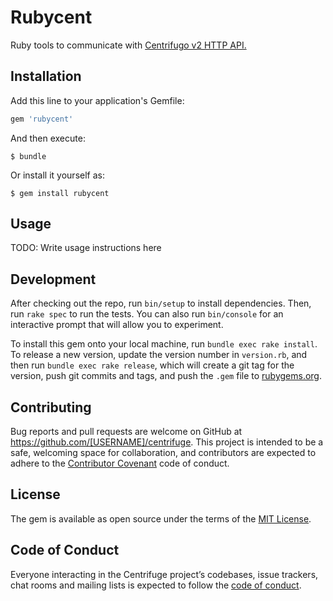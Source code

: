 # Rubycent

Ruby tools to communicate with [Centrifugo v2 HTTP API.](https://centrifugal.github.io/centrifugo/server/http_api/)

## Installation

Add this line to your application's Gemfile:

```ruby
gem 'rubycent'
```

And then execute:

    $ bundle

Or install it yourself as:

    $ gem install rubycent

## Usage

TODO: Write usage instructions here

## Development

After checking out the repo, run `bin/setup` to install dependencies. Then, run `rake spec` to run the tests. You can also run `bin/console` for an interactive prompt that will allow you to experiment.

To install this gem onto your local machine, run `bundle exec rake install`. To release a new version, update the version number in `version.rb`, and then run `bundle exec rake release`, which will create a git tag for the version, push git commits and tags, and push the `.gem` file to [rubygems.org](https://rubygems.org).

## Contributing

Bug reports and pull requests are welcome on GitHub at https://github.com/[USERNAME]/centrifuge. This project is intended to be a safe, welcoming space for collaboration, and contributors are expected to adhere to the [Contributor Covenant](http://contributor-covenant.org) code of conduct.

## License

The gem is available as open source under the terms of the [MIT License](https://opensource.org/licenses/MIT).

## Code of Conduct

Everyone interacting in the Centrifuge project’s codebases, issue trackers, chat rooms and mailing lists is expected to follow the [code of conduct](https://github.com/[USERNAME]/centrifuge/blob/master/CODE_OF_CONDUCT.md).
